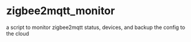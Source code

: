 # zigbee2mqtt_monitor
a script to monitor zigbee2mqtt status, devices, and backup the config to the cloud
